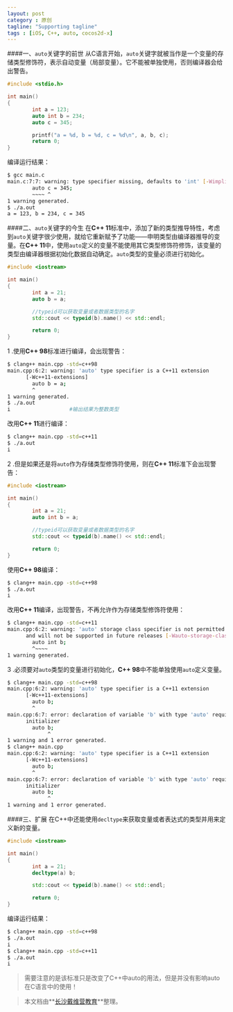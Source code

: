 ```yaml
---
layout: post
category : 原创
tagline: "Supporting tagline"
tags : [iOS, C++, auto, cocos2d-x]
---
```

####一、`auto`关键字的前世
从C语言开始，`auto`关键字就被当作是一个变量的存储类型修饰符，表示自动变量（局部变量）。它不能被单独使用，否则编译器会给出警告。

```c
#include <stdio.h>

int main()
{
        int a = 123;
        auto int b = 234;
        auto c = 345;

        printf("a = %d, b = %d, c = %d\n", a, b, c);
        return 0;
}
```

编译运行结果：

```bash
$ gcc main.c
main.c:7:7: warning: type specifier missing, defaults to 'int' [-Wimplicit-int]
        auto c = 345;
        ~~~~ ^
1 warning generated.
$ ./a.out 
a = 123, b = 234, c = 345
```

####二、`auto`关键字的今生
在**C++ 11**标准中，添加了新的类型推导特性，考虑到`auto`关键字很少使用，就给它重新赋予了功能——申明类型由编译器推导的变量。在**C++ 11**中，使用`auto`定义的变量不能使用其它类型修饰符修饰，该变量的类型由编译器根据初始化数据自动确定。`auto`类型的变量必须进行初始化。

```cpp
#include <iostream>

int main()
{
        int a = 21;
        auto b = a;

		//typeid可以获取变量或者数据类型的名字
        std::cout << typeid(b).name() << std::endl;

        return 0;
}
```

1 .使用**C++ 98**标准进行编译，会出现警告：

```bash
$ clang++ main.cpp -std=c++98
main.cpp:6:2: warning: 'auto' type specifier is a C++11 extension
      [-Wc++11-extensions]
        auto b = a;
        ^
1 warning generated.
$ ./a.out 
i					#输出结果为整数类型
```

改用**C++ 11**进行编译：

```bash
$ clang++ main.cpp -std=c++11
$ ./a.out 
i
```

2 .但是如果还是将`auto`作为存储类型修饰符使用，则在**C++ 11**标准下会出现警告：

```cpp
#include <iostream>

int main()
{
        int a = 21;
        auto int b = a;

		//typeid可以获取变量或者数据类型的名字
        std::cout << typeid(b).name() << std::endl;

        return 0;
}
```

使用**C++ 98**编译：

```bash
$ clang++ main.cpp -std=c++98
$ ./a.out 
i
```

改用**C++ 11**编译，出现警告，不再允许作为存储类型修饰符使用：

```bash
$ clang++ main.cpp -std=c++11
main.cpp:6:2: warning: 'auto' storage class specifier is not permitted in C++11,
      and will not be supported in future releases [-Wauto-storage-class]
        auto int b;
        ^~~~~
1 warning generated.
```

3 .必须要对`auto`类型的变量进行初始化，**C++ 98**中不能单独使用`auto`定义变量。

```bash
$ clang++ main.cpp -std=c++98
main.cpp:6:2: warning: 'auto' type specifier is a C++11 extension
      [-Wc++11-extensions]
        auto b;
        ^
main.cpp:6:7: error: declaration of variable 'b' with type 'auto' requires an
      initializer
        auto b;
             ^
1 warning and 1 error generated.
$ clang++ main.cpp 
main.cpp:6:2: warning: 'auto' type specifier is a C++11 extension
      [-Wc++11-extensions]
        auto b;
        ^
main.cpp:6:7: error: declaration of variable 'b' with type 'auto' requires an
      initializer
        auto b;
             ^
1 warning and 1 error generated.
```

####三、扩展
在C++中还能使用`decltype`来获取变量或者表达式的类型并用来定义新的变量。

```cpp
#include <iostream>

int main()
{
        int a = 21;
        decltype(a) b;

        std::cout << typeid(b).name() << std::endl;

        return 0;
}
```

编译运行结果：

```bash
$ clang++ main.cpp -std=c++98
$ ./a.out 
i
$ clang++ main.cpp -std=c++11
$ ./a.out 
i
```

> 需要注意的是该标准只是改变了C++中auto的用法，但是并没有影响auto在C语言中的使用！

> 本文档由**[长沙戴维营教育](http://www.diveinedu.cn)**整理。

